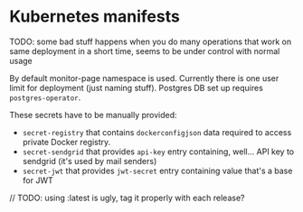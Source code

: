 # Kubernetes manifests

TODO: some bad stuff happens when you do many operations that work on same deployment in a short time, seems to be under control with normal usage

By default monitor-page namespace is used.
Currently there is one user limit for deployment (just naming stuff).
Postgres DB set up requires `postgres-operator`.

These secrets have to be manually provided:
* `secret-registry` that contains `dockerconfigjson` data required to access private Docker registry.
* `secret-sendgrid` that provides `api-key` entry containing, well... API key to sendgrid (it's used by mail senders)
* `secret-jwt`      that provides `jwt-secret` entry containing value that's a base for JWT

// TODO: using :latest is ugly, tag it properly with each release?
